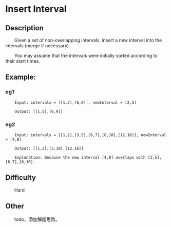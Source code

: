 # Insert Interval

## Description

&emsp;&emsp;Given a set of non-overlapping intervals, insert a new interval into the intervals \(merge if necessary\).
            
&emsp;&emsp;You may assume that the intervals were initially sorted according to their start times.
            
## Example:

### eg1

```
    Input: intervals = [[1,3],[6,9]], newInterval = [2,5]
    
    Output: [[1,5],[6,9]]
```

### eg2

```
    Input: intervals = [[1,2],[3,5],[6,7],[8,10],[12,16]], newInterval = [4,8]
    
    Output: [[1,2],[3,10],[12,16]]
    
    Explanation: Because the new interval [4,8] overlaps with [3,5],[6,7],[8,10].
```

## Difficulty

&emsp;&emsp;Hard

## Other

&emsp;&emsp;todo，添加解题思路。